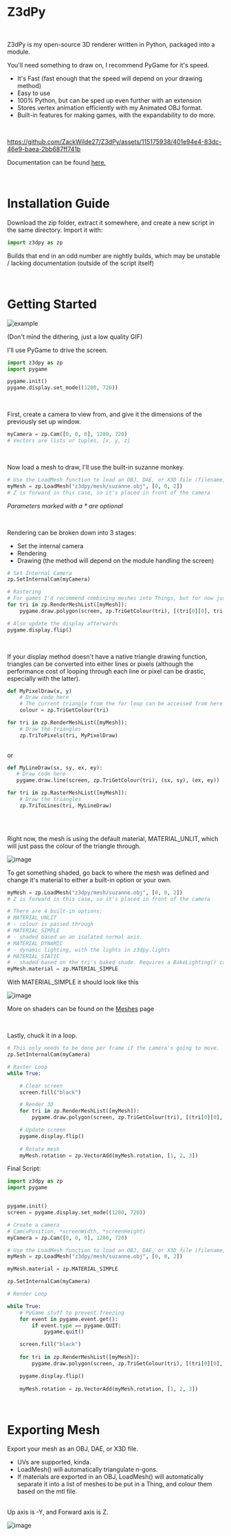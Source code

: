 # Z3dPy
<br>

Z3dPy is my open-source 3D renderer written in Python, packaged into a module.

You'll need something to draw on, I recommend PyGame for it's speed.

- It's Fast (fast enough that the speed will depend on your drawing method)
- Easy to use
- 100% Python, but can be sped up even further with an extension
- Stores vertex animation efficiently with my Animated OBJ format.
- Built-in features for making games, with the expandability to do more.

<br>

https://github.com/ZackWilde27/Z3dPy/assets/115175938/401e94e4-83dc-46e9-baea-2bb687ff741b

Documentation can be found <a href="https://github.com/ZackWilde27/Z3dPy/wiki">here.</a>

<br>

# Installation Guide

Download the zip folder, extract it somewhere, and create a new script in the same directory. Import it with:
```python
import z3dpy as zp
```

Builds that end in an odd number are nightly builds, which may be unstable / lacking documentation (outside of the script itself)

<br>

# Getting Started

![example](https://github.com/ZackWilde27/Z3dPy/assets/115175938/49541f9d-d88c-491c-934f-5e22b65402b2)

(Don't mind the dithering, just a low quality GIF)

I'll use PyGame to drive the screen.</a>

```python
import z3dpy as zp
import pygame

pygame.init()
pygame.display.set_mode((1280, 720))
```

<br>

First, create a camera to view from, and give it the dimensions of the previously set up window.

```python
myCamera = zp.Cam([0, 0, 0], 1280, 720)
# Vectors are lists or tuples, [x, y, z]
```

<br>

Now load a mesh to draw, I'll use the built-in suzanne monkey.

```python
# Use the LoadMesh function to load an OBJ, DAE, or X3D file (filename, *vPos, *VScale)
myMesh = zp.LoadMesh("z3dpy/mesh/suzanne.obj", [0, 0, 2])
# Z is forward in this case, so it's placed in front of the camera
```
*Parameters marked with a * are optional*

<br>

Rendering can be broken down into 3 stages:
- Set the internal camera
- Rendering
- Drawing (the method will depend on the module handling the screen)

```python
# Set Internal Camera
zp.SetInternalCam(myCamera)

# Rastering
# For games I'd recommend combining meshes into Things, but for now just use RenderMeshList()
for tri in zp.RenderMeshList([myMesh]):
    pygame.draw.polygon(screen, zp.TriGetColour(tri), [(tri[0][0], tri[0][1]), (tri[1][0], tri[1][1]), (tri[2][0], tri[2][1])])

# Also update the display afterwards
pygame.display.flip()
```

<br>

If your display method doesn't have a native triangle drawing function, triangles can be converted into either lines or pixels (although the performance cost of looping through each line or pixel can be drastic, especially with the latter).
```python
def MyPixelDraw(x, y)
    # Draw code here
    # The current triangle from the for loop can be accessed from here
    colour = zp.TriGetColour(tri)

for tri in zp.RenderMeshList([myMesh]):
    # Draw the triangles
    zp.TriToPixels(tri, MyPixelDraw)
    
```

or

```python
def MyLineDraw(sx, sy, ex, ey):
   # Draw code here
   pygame.draw.line(screen, zp.TriGetColour(tri), (sx, sy), (ex, ey))

for tri in zp.RasterMeshList([myMesh]):
    # Draw the triangles
    zp.TriToLines(tri, MyLineDraw)
        
```

<br>

Right now, the mesh is using the default material, MATERIAL_UNLIT, which will just pass the colour of the triangle through.

![image](https://github.com/ZackWilde27/Z3dPy/assets/115175938/f19598ed-ab67-4ace-af56-57a1dbca62ca)

To get something shaded, go back to where the mesh was defined and change it's material to either a built-in option or your own.
```python
myMesh = zp.LoadMesh("z3dpy/mesh/suzanne.obj", [0, 0, 2])
# Z is forward in this case, so it's placed in front of the camera

# There are 4 built-in options:
# MATERIAL_UNLIT
# - colour is passed through
# MATERIAL_SIMPLE
# - shaded based on an isolated normal axis.
# MATERIAL_DYNAMIC
# - dynamic lighting, with the lights in z3dpy.lights
# MATERIAL_STATIC
# - shaded based on the tri's baked shade. Requires a BakeLighting() call.
myMesh.material = zp.MATERIAL_SIMPLE
```

With MATERIAL_SIMPLE it should look like this

![image](https://github.com/ZackWilde27/Z3dPy/assets/115175938/6d4a4a74-45cd-49d8-ac40-b8f5206e99ee)

More on shaders can be found on the <a href="https://github.com/ZackWilde27/Z3dPy/wiki/Meshes-0.4">Meshes</a> page

<br>

Lastly, chuck it in a loop.

```python
# This only needs to be done per frame if the camera's going to move.
zp.SetInternalCam(myCamera)

# Raster Loop
while True:

    # Clear screen
    screen.fill("black")

    # Render 3D
    for tri in zp.RenderMeshList([myMesh]):
        pygame.draw.polygon(screen, zp.TriGetColour(tri), [(tri[0][0], tri[0][1]), (tri[1][0], tri[1][1]), (tri[2][0], tri[2][1])])

    # Update screen
    pygame.display.flip()
    
    # Rotate mesh
    myMesh.rotation = zp.VectorAdd(myMesh.rotation, [1, 2, 3])
```

Final Script:

```python
import z3dpy as zp
import pygame


pygame.init()
screen = pygame.display.set_mode((1280, 720))

# Create a camera
# Cam(vPosition, *screenWidth, *screenHeight)
myCamera = zp.Cam([0, 0, 0], 1280, 720)

# Use the LoadMesh function to load an OBJ, DAE, or X3D file (filename, *vPos, *VScale)
myMesh = zp.LoadMesh("z3dpy/mesh/suzanne.obj", [0, 0, 2])

myMesh.material = zp.MATERIAL_SIMPLE

zp.SetInternalCam(myCamera)

# Render Loop

while True:
    # PyGame stuff to prevent freezing
    for event in pygame.event.get():
        if event.type == pygame.QUIT:
            pygame.quit()

    screen.fill("black")
    
    for tri in zp.RenderMeshList([myMesh]):
        pygame.draw.polygon(screen, zp.TriGetColour(tri), [(tri[0][0], tri[0][1]), (tri[1][0], tri[1][1]), (tri[2][0], tri[2][1])])

    pygame.display.flip()
    
    myMesh.rotation = zp.VectorAdd(myMesh.rotation, [1, 2, 3])
```

<br>

# Exporting Mesh

Export your mesh as an OBJ, DAE, or X3D file.
- UVs are supported, kinda.
- LoadMesh() will automatically triangulate n-gons.
- If materials are exported in an OBJ, LoadMesh() will automatically separate it into a list of meshes to be put in a Thing, and colour them based on the mtl file.
<br>
Up axis is -Y, and Forward axis is Z.

![image](https://user-images.githubusercontent.com/115175938/235002154-62bb03ad-13f3-4084-b410-aa0074553865.png)

<br>
